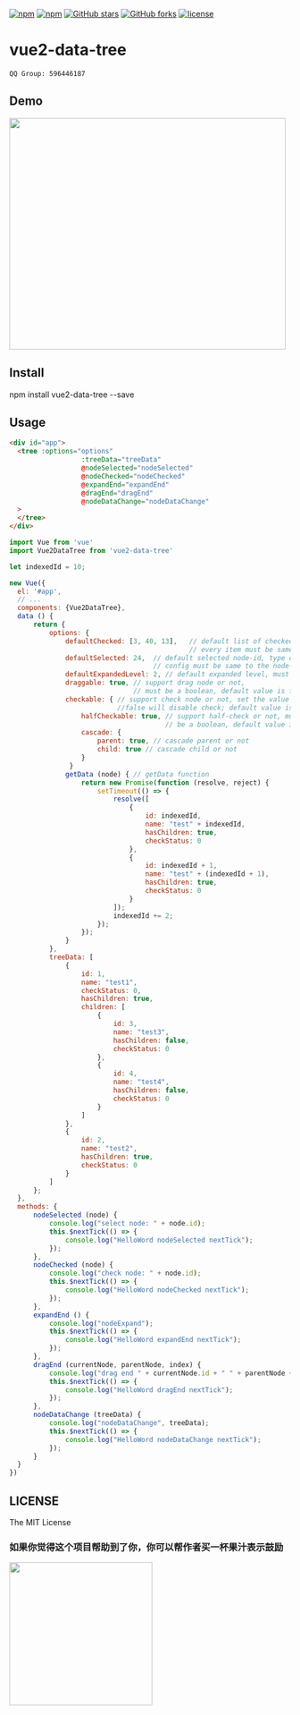 [![npm](https://img.shields.io/npm/v/vue2-data-tree.svg )](https://www.npmjs.com/package/vue2-data-tree)
[![npm](https://img.shields.io/npm/dm/vue2-data-tree.svg)](https://www.npmjs.com/package/vue2-data-tree)
[![GitHub stars](https://img.shields.io/github/stars/tinwan/vue2-data-tree.svg?style=social&label=Stars&style=for-the-badge)](https://github.com/tinwan/vue2-data-tree/stargazers)
[![GitHub forks](https://img.shields.io/github/forks/tinwan/vue2-data-tree.svg?style=social&label=Fork&style=for-the-badge)](https://github.com/tinwan/vue2-data-tree/network)
[![license](https://img.shields.io/github/license/mashape/apistatus.svg)]()

# vue2-data-tree

```QQ Group: 596446187``` <br/>

## Demo
<img src="https://github.com/tinwan/vue2-data-tree/blob/master/demoImage.gif" width=495 height=414 />

## Install
npm install vue2-data-tree --save

## Usage

```html
<div id="app">
  <tree :options="options"
                  :treeData="treeData"
                  @nodeSelected="nodeSelected"
                  @nodeChecked="nodeChecked"
                  @expandEnd="expandEnd"
                  @dragEnd="dragEnd"
                  @nodeDataChange="nodeDataChange"
  >
  </tree>
</div>
```

```js
import Vue from 'vue'
import Vue2DataTree from 'vue2-data-tree'

let indexedId = 10;

new Vue({
  el: '#app',
  // ...
  components: {Vue2DataTree},
  data () {
      return {
          options: {
              defaultChecked: [3, 40, 13],   // default list of checked node-id, type of
                                             // every item must be same to the node-id's type
              defaultSelected: 24,  // default selected node-id, type of this
                                    // config must be same to the node-id's type
              defaultExpandedLevel: 2, // default expanded level, must be a number
              draggable: true, // support drag node or not,
                               // must be a boolean, default value is false
              checkable: { // support check node or not, set the value to
                           //false will disable check; default value is like this
                  halfCheckable: true, // support half-check or not, must
                                       // be a boolean, default value is false
                  cascade: {
                      parent: true, // cascade parent or not
                      child: true // cascade child or not
                  }
               }
              getData (node) { // getData function
                  return new Promise(function (resolve, reject) {
                      setTimeout(() => {
                          resolve([
                              {
                                  id: indexedId,
                                  name: "test" + indexedId,
                                  hasChildren: true,
                                  checkStatus: 0
                              },
                              {
                                  id: indexedId + 1,
                                  name: "test" + (indexedId + 1),
                                  hasChildren: true,
                                  checkStatus: 0
                              }
                          ]);
                          indexedId += 2;
                      });
                  });
              }
          },
          treeData: [
              {
                  id: 1,
                  name: "test1",
                  checkStatus: 0,
                  hasChildren: true,
                  children: [
                      {
                          id: 3,
                          name: "test3",
                          hasChildren: false,
                          checkStatus: 0
                      },
                      {
                          id: 4,
                          name: "test4",
                          hasChildren: false,
                          checkStatus: 0
                      }
                  ]
              },
              {
                  id: 2,
                  name: "test2",
                  hasChildren: true,
                  checkStatus: 0
              }
          ]
      };
  },
  methods: {
      nodeSelected (node) {
          console.log("select node: " + node.id);
          this.$nextTick(() => {
              console.log("HelloWord nodeSelected nextTick");
          });
      },
      nodeChecked (node) {
          console.log("check node: " + node.id);
          this.$nextTick(() => {
              console.log("HelloWord nodeChecked nextTick");
          });
      },
      expandEnd () {
          console.log("nodeExpand");
          this.$nextTick(() => {
              console.log("HelloWord expandEnd nextTick");
          });
      },
      dragEnd (currentNode, parentNode, index) {
          console.log("drag end " + currentNode.id + " " + parentNode + " " + index);
          this.$nextTick(() => {
              console.log("HelloWord dragEnd nextTick");
          });
      },
      nodeDataChange (treeData) {
          console.log("nodeDataChange", treeData);
          this.$nextTick(() => {
              console.log("HelloWord nodeDataChange nextTick");
          });
      }
  }
})
```


## LICENSE

The MIT License

### 如果你觉得这个项目帮助到了你，你可以帮作者买一杯果汁表示鼓励
<img src="https://github.com/tinwan/vue2-data-tree/blob/master/src/assets/myWechat.png" width=256 height=256 />
